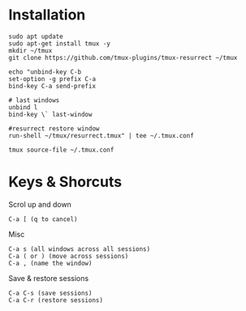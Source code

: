 # Installation
```
sudo apt update
sudo apt-get install tmux -y
mkdir ~/tmux
git clone https://github.com/tmux-plugins/tmux-resurrect ~/tmux

echo "unbind-key C-b
set-option -g prefix C-a
bind-key C-a send-prefix

# last windows
unbind l
bind-key \` last-window

#resurrect restore window
run-shell ~/tmux/resurrect.tmux" | tee ~/.tmux.conf

tmux source-file ~/.tmux.conf
```


# Keys & Shorcuts 

Scrol up and down

`C-a [ (q to cancel)`

Misc
```
C-a s (all windows across all sessions)
C-a ( or ) (move across sessions)
C-a , (name the window)
```



Save & restore sessions

```
C-a C-s (save sessions)
C-a C-r (restore sessions)
```
